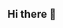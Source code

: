 ## Hi there 👋

<!--
**ecomaxeel/Ecomaxeel** is a ✨ _special_ ✨ repository because its `README.md` (this file) appears on your GitHub profile.

<!DOCTYPE html>
<html>
<head>
    <title>Mi Página Web</title>
</head>
<body>
    <h1>Bienvenido a Ecomaxeel</h1>
    <p>Tu tienda de reventa confiable</p>
</body>
</html>

<!DOCTYPE html>
<html lang="es">
<head>
  <meta charset="UTF-8" />
  <meta name="viewport" content="width=device-width, initial-scale=1.0"/>
  <title>Ecomaxeel | Reventa de AirPods</title>
  <style>
    body {
      margin: 0;
      font-family: Arial, sans-serif;
      background-color: #f4f4f4;
    }

    header {
      background-color: #111;
      color: white;
      padding: 20px;
      text-align: center;
    }

    .hero {
      background-color: white;
      padding: 40px 20px;
      text-align: center;
    }

    .hero img {
      width: 250px;
      max-width: 90%;
      border-radius: 10px;
      box-shadow: 0 0 10px rgba(0,0,0,0.2);
    }

    .hero h1 {
      margin-top: 20px;
      font-size: 2em;
      color: #222;
    }

    .price {
      font-size: 1.5em;
      color: green;
      margin: 10px 0;
    }

    .description {
      max-width: 600px;
      margin: 0 auto;
      color: #555;
    }

    .btn {
      display: inline-block;
      margin-top: 20px;
      background-color: #0a74da;
      color: white;
      padding: 12px 25px;
      border: none;
      border-radius: 5px;
      font-size: 1em;
      text-decoration: none;
    }

    footer {
      margin-top: 40px;
      background-color: #111;
      color: white;
      text-align: center;
      padding: 15px;
    }
  </style>
</head>
<body>

  <header>
    <h1>Ecomaxeel</h1>
    <p>Tu tienda de reventa de confianza</p>
  </header>

  <section class="hero">
    <img src="https://upload.wikimedia.org/wikipedia/commons/4/4e/AirPods_Pro_2nd_Generation.png" alt="AirPods Pro">
    <h1>AirPods Pro 2da Generación</h1>
    <div class="price">24,99 €</div>
    <p class="description">
      Disfruta de audio envolvente con cancelación de ruido activa. Diseño elegante, calidad Apple, y un precio imbatible. ¡Aprovecha nuestra oferta exclusiva de reventa!
    </p>
    <a class="btn" href="#contacto">Comprar ahora</a>
  </section>

  <footer>
    <p>&copy; 2025 Ecomaxeel. Todos los derechos reservados.</p>
  </footer>

</body>
</html>
``

